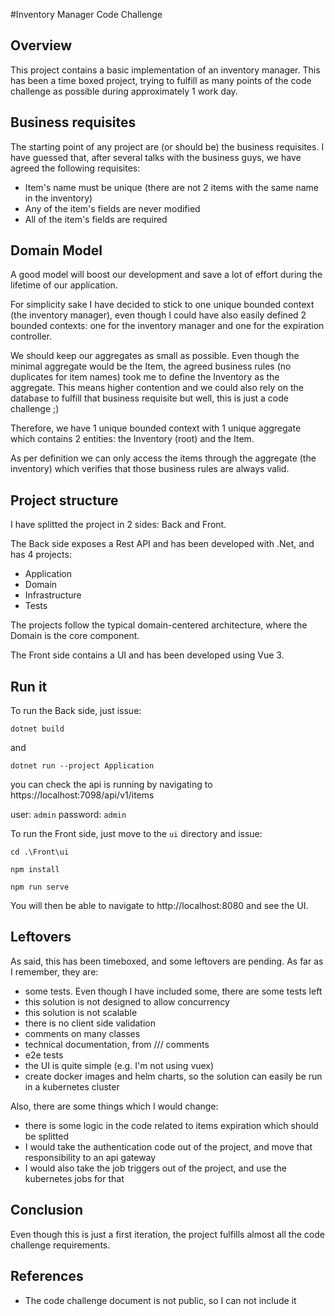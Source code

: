 #Inventory Manager Code Challenge

## Overview

This project contains a basic implementation of an inventory manager.
This has been a time boxed project, trying to fulfill as many points of the 
code challenge as possible during approximately 1 work day.

## Business requisites

The starting point of any project are (or should be) the business requisites. I have 
guessed that, after several talks with the business guys, we have agreed
the following requisites:

- Item's name must be unique (there are not 2 items with the same name in the inventory)
- Any of the item's fields are never modified
- All of the item's fields are required

## Domain Model

A good model will boost our development and save a lot of effort during the lifetime of our application.

For simplicity sake I have decided to stick to one unique bounded context (the inventory manager),
even though I could have also easily defined 2 bounded contexts: one for the inventory manager and one for the expiration controller.  

We should keep our aggregates as small as possible. Even though the minimal aggregate would be the Item, the agreed business rules 
(no duplicates for item names) took me to define the Inventory as the aggregate. This means higher contention
and we could also rely on the database to fulfill that business requisite but well, this is just a code challenge ;)

Therefore, we have 1 unique bounded context with 1 unique aggregate which contains 2 entities: the Inventory (root) and the Item.

As per definition we can only access the items through the aggregate (the inventory) which verifies that those business rules are 
always valid.

## Project structure

I have splitted the project in 2 sides: Back and Front.

The Back side exposes a Rest API and has been developed with .Net, and has 4 projects:

- Application
- Domain
- Infrastructure
- Tests

The projects follow the typical domain-centered architecture, where the Domain
is the core component.

The Front side contains a UI and has been developed using Vue 3.

## Run it

To run the Back side, just issue:

`dotnet build`

and

`dotnet run --project Application` 

you can check the api is running by navigating to https://localhost:7098/api/v1/items

user: `admin`
password: `admin`

To run the Front side, just move to the `ui` directory and issue:

`cd .\Front\ui`

`npm install`

`npm run serve`

You will then be able to navigate to http://localhost:8080 and see the UI.

## Leftovers

As said, this has been timeboxed, and some leftovers are pending. As far as I remember, they are:

- some tests. Even though I have included some, there are some tests left
- this solution is not designed to allow concurrency
- this solution is not scalable
- there is no client side validation
- comments on many classes
- technical documentation, from /// comments
- e2e tests
- the UI is quite simple (e.g. I'm not using vuex)
- create docker images and helm charts, so the solution can easily be run in a kubernetes cluster

Also, there are some things which I would change:

- there is some logic in the code related to items expiration which should be splitted
- I would take the authentication code out of the project, and move that responsibility to an api gateway
- I would also take the job triggers out of the project, and use the kubernetes jobs for that

## Conclusion

Even though this is just a first iteration, the project fulfills almost all the code challenge requirements.

## References

- The code challenge document is not public, so I can not include it
